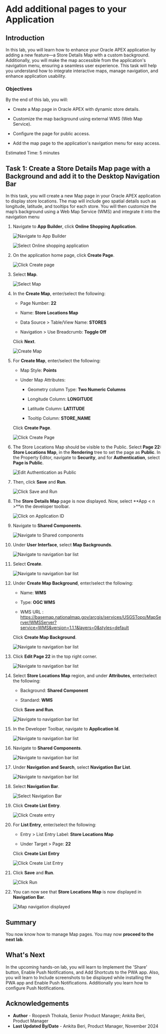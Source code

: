 # Add additional pages to your Application

## Introduction

In this lab, you will learn how to enhance your Oracle APEX application by adding a new feature—a Store Details Map with a custom background. Additionally, you will make the map accessible from the application's navigation menu, ensuring a seamless user experience. This task will help you understand how to integrate interactive maps, manage navigation, and enhance application usability.

### Objectives

By the end of this lab, you will:

- Create a Map page in Oracle APEX with dynamic store details.

- Customize the map background using external WMS (Web Map Service).

- Configure the page for public access.

- Add the map page to the application's navigation menu for easy access.

Estimated Time: 5 minutes

## Task 1: Create a Store Details Map page with a Background and add it to the Desktop Navigation Bar

In this task, you will create a new Map page in your Oracle APEX application to display store locations. The map will include geo spatial details such as longitude, latitude, and tooltips for each store. You will then customize the map’s background using a Web Map Service (WMS) and integrate it into the navigation menu

1. Navigate to **App Builder**, click **Online Shopping Application**.

    ![Navigate to App Builder](images/create-map1.png " ")

    ![Select Online shopping application](images/create-map2.png " ")

2. On the application home page, click **Create Page**.

    ![Click Create page](images/create-map3.png " ")

3. Select **Map**.

    ![Select Map](images/create-map4.png " ")

4. In the **Create Map**, enter/select the following:

    - Page Number: **22**

    - Name: **Store Locations Map**

    - Data Source > Table/View Name: **STORES**

    - Navigation > Use Breadcrumb: **Toggle Off**

    Click **Next**.

    ![Create Map](images/create-map5.png " ")

5. For **Create Map**, enter/select the following:

    - Map Style: **Points**

    - Under Map Attributes:

        - Geometry column Type: **Two Numeric Columns**

        - Longitude Column: **LONGITUDE**

        - Latitude Column: **LATITUDE**

        - Tooltip Column: **STORE_NAME**

    Click **Create Page**.

    ![Click Create Page](images/create-map6.png " ")

6. The Store Locations Map should be visible to the Public. Select **Page 22: Store Locations Map**, in the **Rendering** tree to set the page as **Public**. In the Property Editor, navigate to **Security**, and for **Authentication**, select **Page is Public**.

    ![Edit Authentication as Public](images/make-page-public.png)

7. Then, click **Save** and **Run**.

    ![Click Save and Run](images/save-runn.png " ")

8. The **Store Details Map** page is now displayed. Now, select **App < n >**in the developer toolbar.

   ![Click on Application ID](images/run-map1.png " ")

9. Navigate to **Shared Components**.

   ![Navigate to Shared components](images/customise-map1.png " ")

10. Under **User Interface**, select **Map Backgrounds**.

    ![Navigate to navigation bar list](images/map-back.png " ")

11. Select **Create**.

    ![Navigate to navigation bar list](images/map-back-create.png " ")

12. Under **Create Map Background**, enter/select the following:

      - Name: **WMS**

      - Type: **OGC WMS**

      - WMS URL : https://basemap.nationalmap.gov/arcgis/services/USGSTopo/MapServer/WMSServer?service=WMS&version=1.1.1&layers=0&styles=default

      Click **Create Map Background**.

     ![Navigate to navigation bar list](images/map-back-create1.png " ")

13. Click **Edit Page 22** in the top right corner.

    ![Navigate to navigation bar list](images/map-back-create2.png " ")

14. Select **Store Locations Map** region, and under **Attributes**, enter/select the following:

     - Background: **Shared Component**

     - Standard: **WMS**

    Click **Save and Run**.

    ![Navigate to navigation bar list](images/map-back-create3.png " ")

15. In the Developer Toolbar, navigate to **Application Id**.

    ![Navigate to navigation bar list](images/wms-map.png " ")

16. Navigate to **Shared Components**.

    ![Navigate to navigation bar list](images/map-sc.png " ")

17. Under **Navigation and Search**, select **Navigation Bar List**.

    ![Navigate to navigation bar list](images/map-nav.png " ")

18. Select **Navigation Bar**.

    ![Select Navigation Bar](images/customise-map3.png " ")

19. Click **Create List Entry**.

    ![Click Create entry](images/customise-map4.png " ")

20. For **List Entry**, enter/select the following:

    - Entry > List Entry Label: **Store Locations Map**

    - Under Target > Page: **22**

    Click **Create List Entry**

    ![Click Create List Entry](images/customise-map5.png " ")

21. Click **Save** and **Run**.

    ![Click Run](images/customise-map6.png " ")

22. You can now see that **Store Locations Map** is now displayed in **Navigation Bar**.

    ![Map navigation displayed](images/run-map2.png " ")

## Summary

You now know how to manage Map pages. You may now **proceed to the next lab**.

## What's Next

In the upcoming hands-on lab, you will learn to Implement the 'Share' button, Enable Push Notifications, and Add Shortcuts to the PWA app. Also, you will learn to Include screenshots to be displayed while installing the PWA app and Enable Push Notifications. Additionally you learn how to configure Push Notifications.

## Acknowledgements

- **Author** - Roopesh Thokala, Senior Product Manager; Ankita Beri, Product Manager
- **Last Updated By/Date** - Ankita Beri, Product Manager, November 2024
